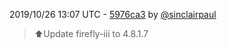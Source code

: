 2019/10/26 13:07 UTC - [5976ca3](https://github.com/hassio-addons/addon-firefly-iii/commit/5976ca35cc7c3e2e48ba07aa393bd8659dfdddcc) by [@sinclairpaul](https://github.com/sinclairpaul)
> ⬆Update firefly-iii to 4.8.1.7 

